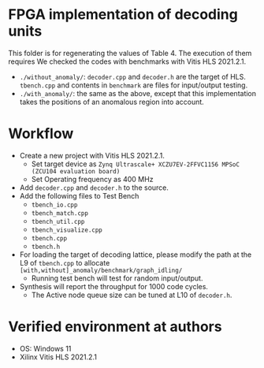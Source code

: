 # FPGA implementation of decoding units

This folder is for regenerating the values of Table 4.
The execution of them requires We checked the codes with benchmarks with Vitis HLS 2021.2.1.

- `./without_anomaly/`: `decoder.cpp` and `decoder.h` are the target of HLS. `tbench.cpp` and contents in `benchmark` are files for input/output testing.
- `./with_anomaly/`: the same as the above, except that this implementation takes the positions of an anomalous region into account.


# Workflow

- Create a new project with Vitis HLS 2021.2.1.
  - Set target device as `Zynq Ultrascale+ XCZU7EV-2FFVC1156
MPSoC (ZCU104 evaluation board)`
  - Set Operating frequency as 400 MHz
- Add `decoder.cpp` and `decoder.h` to the source.
- Add the following files to Test Bench
  - `tbench_io.cpp`
  - `tbench_match.cpp`
  - `tbench_util.cpp`
  - `tbench_visualize.cpp`
  - `tbench.cpp`
  - `tbench.h`
- For loading the target of decoding lattice, please modify the path at the L9 of `tbench.cpp` to allocate `[with,without]_anomaly/benchmark/graph_idling/`
  - Running test bench will test for random input/output.
- Synthesis will report the throughput for 1000 code cycles.
  - The Active node queue size can be tuned at L10 of `decoder.h`.

# Verified environment at authors

- OS: Windows 11
- Xilinx Vitis HLS 2021.2.1
